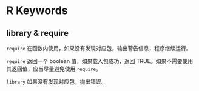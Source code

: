 # R Keywords

## library & require

`require` 在函数内使用，如果没有发现对应包，输出警告信息，程序继续运行。

`require` 返回一个 boolean 值，如果载入包成功，返回 TRUE。如果不需要使用其返回值，应当尽量避免使用 `require`。

`library` 如果没有发现对应包，抛出错误。
